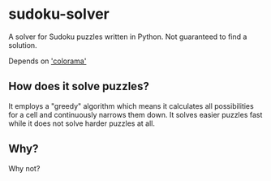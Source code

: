 # sudoku-solver
A solver for Sudoku puzzles written in Python. Not guaranteed to find a
solution.

Depends on ['colorama'](https://github.com/tartley/colorama/)

## How does it solve puzzles?
It employs a "greedy" algorithm which means it calculates all possibilities for
a cell and continuously narrows them down. It solves easier puzzles fast
while it does not solve harder puzzles at all.

## Why?
Why not?

